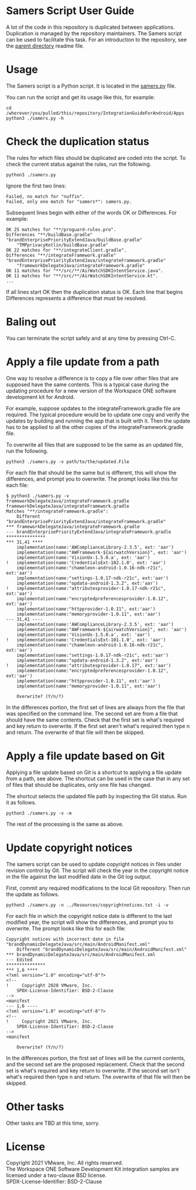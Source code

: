 # Samers Script User Guide
A lot of the code in this repository is duplicated between applications.
Duplication is managed by the repository maintainers. The Samers script can be
used to facilitate this task. For an introduction to the repository, see the
[parent directory](..) readme file.

# Usage
The Samers script is a Python script. It is located in the
[samers.py](../Apps/samers.py) file.

You can run the script and get its usage like this, for example:

    cd /wherever/you/pulled/this/repository/IntegrationGuideForAndroid/Apps
    python3 ./samers.py -h

# Check the duplication status
The rules for which files should be duplicated are coded into the script. To
check the current status against the rules, run the following.

    python3 ./samers.py

Ignore the first two lines:

    Failed, no match for "nuffin".
    Failed, only one match for "samers*": samers.py.

Subsequent lines begin with either of the words OK or Differences. For example:

    OK 25 matches for "**/proguard-rules.pro".
    Differences "**/buildBase.gradle" "brandEnterprisePriorityExtendJava/buildBase.gradle"
        "TMPprivacyKotlin/buildBase.gradle"
    OK 22 matches for "**/integrateClient.gradle".
    Differences "**/integrateFramework.gradle" "brandEnterprisePriorityExtendJava/integrateFramework.gradle"
        "frameworkDelegateJava/integrateFramework.gradle"
    OK 11 matches for "**/src/**/AirWatchSDKIntentService.java".
    OK 11 matches for "**/src/**/AirWatchSDKIntentService.kt".
    ...

If all lines start OK then the duplication status is OK. Each line that begins
Differences represents a difference that must be resolved.

# Baling out
You can terminate the script safely and at any time by pressing Ctrl-C.

# Apply a file update from a path
One way to resolve a difference is to copy a file over other files that are
supposed have the same contents. This is a typical case during the updating
procedure for a new version of the Workspace ONE software development kit for
Android.

For example, suppose updates to the integrateFramework.gradle file are required.
The typical procedure would be to update one copy and verify the updates by
building and running the app that is built with it. Then the update has to be
applied to all the other copies of the integrateFramework.gradle file.

To overwrite all files that are supposed to be the same as an updated file, run
the following.

    python3 ./samers.py -v path/to/the/updated.File

For each file that should be the same but is different, this will show the
differences, and prompt you to overwrite. The prompt looks like this for each
file:

    $ python3 ./samers.py -v frameworkDelegateJava/integrateFramework.gradle 
    frameworkDelegateJava/integrateFramework.gradle
    Matches "**/integrateFramework.gradle":
        Different "brandEnterprisePriorityExtendJava/integrateFramework.gradle"
    *** frameworkDelegateJava/integrateFramework.gradle
    --- brandEnterprisePriorityExtendJava/integrateFramework.gradle
    ***************
    *** 31,41 ****
        implementation(name:'AWComplianceLibrary-2.3.5', ext: 'aar')
        implementation(name:"AWFramework-${airwatchVersion}", ext: 'aar')
        implementation(name:'VisionUx-1.5.0.a', ext: 'aar')
    !   implementation(name:'CredentialsExt-102.1.0', ext: 'aar')
        implementation(name:"chameleon-android-1.0.16-ndk-r21c", ext:'aar')
        implementation(name:"settings-1.0.17-ndk-r21c", ext:'aar')
        implementation(name:"opdata-android-1.3.2", ext:'aar')
    !   implementation(name:"attributesprovider-1.0.17-ndk-r21c", ext:'aar')
        implementation(name:"encryptedpreferencesprovider-1.0.12", ext:'aar')
        implementation(name:"httpprovider-1.0.11", ext:'aar')
        implementation(name:"memoryprovider-1.0.11", ext:'aar')
    --- 31,41 ----
        implementation(name:'AWComplianceLibrary-2.3.5', ext: 'aar')
        implementation(name:"AWFramework-${airwatchVersion}", ext: 'aar')
        implementation(name:'VisionUx-1.5.0.a', ext: 'aar')
    !   implementation(name:'CredentialsExt-101.1.0', ext: 'aar')
        implementation(name:"chameleon-android-1.0.16-ndk-r21c", ext:'aar')
        implementation(name:"settings-1.0.17-ndk-r21c", ext:'aar')
        implementation(name:"opdata-android-1.3.2", ext:'aar')
    !   implementation(name:"attributesprovider-1.0.17", ext:'aar')
        implementation(name:"encryptedpreferencesprovider-1.0.12", ext:'aar')
        implementation(name:"httpprovider-1.0.11", ext:'aar')
        implementation(name:"memoryprovider-1.0.11", ext:'aar')

        Overwrite? (Y/n/?)

In the differences portion, the first set of lines are always from the file that
was specified on the command line. The second set are from a file that should
have the same contents. Check that the first set is what's required and key
return to overwrite. If the first set aren't what's required then type n and
return. The overwrite of that file will then be skipped.

# Apply a file update based on Git
Applying a file update based on Git is a shortcut to applying a file update from
a path, see above. The shortcut can be used in the case that in any set of files
that should be duplicates, only one file has changed.

The shortcut selects the updated file path by inspecting the Git status. Run it
as follows.

    python3 ./samers.py -v -m

The rest of the processing is the same as above.

# Update copyright notices
The samers script can be used to update copyright notices in files under
revision control by Git. The script will check the year in the copyright notice
in the file against the last modified date in the Git log output.

First, commit any required modifications to the local Git repository. Then run
the update as follows.

    python3 ./samers.py -n ../Resources/copyrightnotices.txt -i -v 

For each file in which the copyright notice date is different to the last
modified year, the script will show the differences, and prompt you to
overwrite. The prompt looks like this for each file:

    Copyright notices with incorrect date in file "brandDynamicDelegateJava/src/main/AndroidManifest.xml"
        Different "brandDynamicDelegateJava/src/main/AndroidManifest.xml"
    *** brandDynamicDelegateJava/src/main/AndroidManifest.xml
    --- Edited
    ***************
    *** 1,6 ****
    <?xml version="1.0" encoding="utf-8"?>
    <!--
    !     Copyright 2020 VMware, Inc.
        SPDX-License-Identifier: BSD-2-Clause
    -->
    <manifest
    --- 1,6 ----
    <?xml version="1.0" encoding="utf-8"?>
    <!--
    !     Copyright 2021 VMware, Inc.
        SPDX-License-Identifier: BSD-2-Clause
    -->
    <manifest

        Overwrite? (Y/n/?)

In the differences portion, the first set of lines will be the current contents,
and the second set are the proposed replacement. Check that the second set is
what's required and key return to overwrite. If the second set isn't what's
required then type n and return. The overwrite of that file will then be
skipped.

# Other tasks
Other tasks are TBD at this time, sorry.

# License
Copyright 2021 VMware, Inc. All rights reserved.  
The Workspace ONE Software Development Kit integration samples are licensed
under a two-clause BSD license.  
SPDX-License-Identifier: BSD-2-Clause